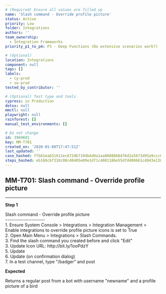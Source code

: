 ```yaml
---
# (Required) Ensure all values are filled up
name: 'Slash command - Override profile picture'
status: Active
priority: Low
folder: Integrations
authors: ''
team_ownership:
  - Integration Frameworks
priority_p1_to_p4: P3 - Deep Functions (Do extensive scenarios work?)

# (Optional)
location: Integrations
component: null
tags: []
labels:
  - cy-prod
  - se-prod
tested_by_contributor: ''

# (Optional) Test type and tools
cypress: in Production
detox: null
mmctl: null
playwright: null
rainforest: []
manual_test_environments: []

# Do not change
id: 3969601
key: MM-T701
created_on: '2020-01-08T17:47:51Z'
last_updated: ''
case_hashed: ffb81ea631611ec672db7194b4d9a1aa80888b8d76d2a5673d95a9ccc0dbcc9f2ececfb462b3d2509b1d497413836378
steps_hashed: eb168cbf318c08c48405e09e1d71c4081186e55d7d408661cd843e138a824fa55922e134bbf5ca71e61c384121837d2f
---
```


<!-- (Auto-generated) Based on frontmatter's "key" and "name" -->

## MM-T701: Slash command - Override profile picture

---

**Step 1**

Slash command - Override profile picture\
\--------------------\
1\. Ensure System Console > Integrations > Integration Management > Enable integrations to override profile picture icons is set to True\
2\. Open Main Menu > Integrations > Slash Commands.\
3\. Find the slash command you created before and click "Edit"\
3\. Update Icon URL: http\://bit.ly/1ooPdzY\
5\. Update\
6\. Update (on confirmation dialog)\
7\. In a test channel, type "/badger" and post

**Expected**

Returns a regular post from a bot with username "newname" and a profile picture of a bird
